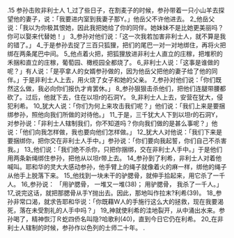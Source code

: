 .15 
参孙击败非利士人 
1_过了些日子，在割麦子的时候，参孙带着一只小山羊去探望他的妻子，说：「我要进内室到我妻子那Y。」他岳父不许他进去。 2_他岳父说：「我以为你极其恨她，因此我把她给了你的同伴。她妹妹不是比她更美丽吗？你可以娶来代替她！」 3_参孙对他们说：「这一次我若加害非利士人，就不算是我的错了。」 4_于是参孙去捉了三百只狐狸，把们的尾巴一对一对地绑住，再将火把绑在两条尾巴中间。 5_他点着火把，把狐狸放进非利士人直立的庄稼，把堆积的禾捆和直立的庄稼，葡萄园、橄榄园全都烧了。 6_非利士人说：「这事是谁做的呢？」有人说：「是亭拿人的女婿参孙做的，因为他岳父把他的妻子给了他的同伴。」于是非利士人上去，用火烧了女子和她的父亲。 7_参孙对他们说：「你们既然这么做，我必向你们报仇才肯罢休。」 8_参孙狠狠击杀他们，把他们连腿带腰都砍了。过后，他就下去，住在以坦r的石洞Y。 
9_非利士人上去，安营在犹大，侵犯利希。 10_犹大人说：「你们为何上来攻击我们呢？」他们说：「我们上来是要捆绑参孙，照他向我们所做的对待他。」 11_于是，三千犹大人下到以坦r的石洞Y，对参孙说：「非利士人辖制我们，你不知道吗？你向我们做的是甚么事呢？」他说：「他们向我怎样做，我也要向他们怎样做。」 12_犹大人对他说：「我们下来是要捆绑你，把你交在非利士人手中。」参孙说：「你们要向我起誓，你们自己不杀害我。」 13_他们说：「我们绝不杀你，只把你捆绑，交在非利士人手中。」于是他们用两条新绳绑住参孙，把他从以坦r带上去。 
14_参孙到了利希，非利士人对着他喊叫。耶和华的灵大大感动参孙，他手臂上的绳子就像着火的麻一样，绑他的绳子从他手上脱落下来。 15_他找到一块未干的驴腮骨，就伸手拾起来，用它杀了一千人。 16_参孙说： 
「用驴腮骨， 
一堆又一堆(38)； 
用驴腮骨， 
我杀了一千人。」 
17_说完这话，就把那腮骨从手Y抛出去。因此，那地叫作拉末?利希(39)。 
18_参孙非常口渴，就求告耶和华说：「你既藉W人的手施行这么大的拯救，现在我要渴死，落在未受割礼的人手中吗？」 19_神就使利希的洼地裂开，从中涌出水来。参孙喝了，精神恢汀Ｒ虼四侨名叫隐?哈歌利(40)，直到今日它仍在利希。 20_在非利士人辖制的时候，参孙作以色列的士师二十年。 
 .
